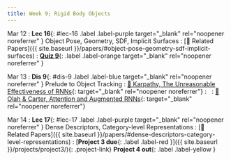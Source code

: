 ```yaml
---
title: Week 9; Rigid Body Objects
---
```


Mar 12
: **Lec 16**{: #lec-16 .label .label-purple target="_blank" rel="noopener noreferrer" } Object Pose, Geometry, SDF, Implicit Surfaces
  : [📃 Related Papers]({{ site.baseurl }}/papers/#object-pose-geometry-sdf-implicit-surfaces)
: [**Quiz 9**](https://www.gradescope.com/courses/704549/){: .label .label-orange target="_blank" rel="noopener noreferrer" } 


Mar 13
: **Dis 9**{: #dis-9 .label .label-blue target="_blank" rel="noopener noreferrer" } Prelude to Object Tracking
  : [📖 Karpathy, The Unreasonable Effectiveness of RNNs](http://karpathy.github.io/2015/05/21/rnn-effectiveness/){: target="_blank" rel="noopener noreferrer"}
: &nbsp;
  : [📖 Olah & Carter, Attention and Augmented RNNs](https://distill.pub/2016/augmented-rnns/){: target="_blank" rel="noopener noreferrer"}


Mar 14
: **Lec 17**{: #lec-17 .label .label-purple target="_blank" rel="noopener noreferrer" } Dense Descriptors, Category-level Representations
  : [📃 Related Papers]({{ site.baseurl }}/papers/#dense-descriptors-category-level-representations)
: [**Project 3 due**{: .label .label-red }]({{ site.baseurl }}/projects/project3/){: .project-link} **Project 4 out**{: .label .label-yellow }
